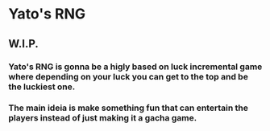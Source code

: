 # Yato's RNG
## W.I.P.
### Yato's RNG is gonna be a higly based on luck incremental game where depending on your luck you can get to the top and be the luckiest one.
### The main ideia is make something fun that can entertain the players instead of just making it a gacha game.
